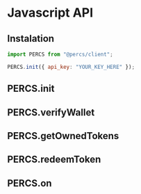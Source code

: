 # Javascript API

## Instalation
```js
import PERCS from "@percs/client";

PERCS.init({ api_key: "YOUR_KEY_HERE" });
```

## PERCS.init
## PERCS.verifyWallet
## PERCS.getOwnedTokens
## PERCS.redeemToken
## PERCS.on
